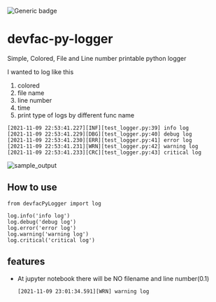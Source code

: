 ![Generic badge](https://img.shields.io/badge/pypi-0.2.2-green.svg)

# devfac-py-logger
Simple, Colored, File and Line number printable python logger

I wanted to log like this

1. colored 
2. file name
3. line number
4. time
5. print type of logs by different func name

```
[2021-11-09 22:53:41.227][INF][test_logger.py:39] info log
[2021-11-09 22:53:41.229][DBG][test_logger.py:40] debug log
[2021-11-09 22:53:41.230][ERR][test_logger.py:41] error log
[2021-11-09 22:53:41.231][WRN][test_logger.py:42] warning log
[2021-11-09 22:53:41.233][CRC][test_logger.py:43] critical log
```

![sample_output](https://github.com/transpine/simple_py_logger/blob/main/sample_output.png?raw=true)

## How to use

```
from devfacPyLogger import log

log.info('info log')
log.debug('debug log')
log.error('error log')
log.warning('warning log')
log.critical('critical log')
```

## features
- At jupyter notebook there will be NO filename and line number(0.1)
    ```
    [2021-11-09 23:01:34.591][WRN] warning log
    ```
